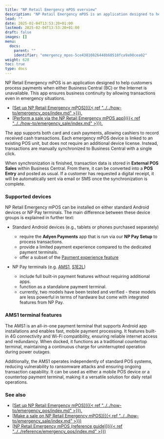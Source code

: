 ```yaml
---
title: "NP Retail Emergency mPOS overview"
description: "NP Retail Emergency mPOS is an application designed to help customers process payments when either Business Central (BC) or the Internet is unavailable. This app ensures business continuity by allowing transactions even in emergency situations."
lead: ""
date: 2025-02-04T13:53:20+01:00
lastmod: 2025-02-04T13:53:20+01:00
draft: false
images: []
menu:
  docs:
    parent: ""
    identifier: "emergency_mpos-5ce43810826448b60518fca9a98cea02"
weight: 628
toc: true
type: docs
---
```


NP Retail Emergency mPOS is an application designed to help customers process payments when either Business Central (BC) or the Internet is unavailable. This app ensures business continuity by allowing transactions even in emergency situations.

- [<ins>Set up NP Retail Emergency mPOS<ins>]({{< ref "../../how-to/emergency_pos/index.md" >}}).
- [<ins>Perform a sale via the NP Retail Emergency mPOS app<ins>]({{< ref "../../how-to/emergency_sale/index.md" >}}).

The app supports both card and cash payments, allowing cashiers to record received cash transactions. Each emergency mPOS device is linked to an existing POS unit, but does not require an additional device license. Instead, transactions are manually synchronized to Business Central with a single click.

When synchronization is finished, transaction data is stored in **External POS Sales** within Business Central. From there, it can be converted into a **POS Entry** and posted as usual. If a customer has requested a digital receipt, it will be automatically sent via email or SMS once the synchronization is complete.

### Supported devices

NP Retail Emergency mPOS can be installed on either standard Android devices or NP Pay terminals. The main difference between these device groups is explained in further text:

- Standard Android devices (e.g., tablets or phones purchased separately)      

  - require the **Adyen Payments** app that is run via our **NP Pay Setup** to process transactions. 
  - provide a limited payment experience compared to the dedicated payment terminals. 
  - offer a subset of the [<ins>Payment experience feature<ins>](https://www.adyen.com/devices/tap-to-pay-on-android)
  
- NP Pay terminals (e.g. [<ins>AMS1<ins>](https://www.adyen.com/devices/ams1), [<ins>S1E2L<ins>](https://www.adyen.com/devices/castles-s1e2l))

  - include full built-in payment features without requiring additional apps. 
  - function as a standalone payment terminal.
  - currently, two models have been tested and verified - these models are less powerful in terms of hardware but come with integrated features from NP Pay.

### AMS1 terminal features

The AMS1 is an all-in-one payment terminal that supports Android app installations and enables fast, mobile payment processing. It features built-in 4G connectivity and Wi-Fi compatibility, ensuring reliable internet access and redundancy. When docked, it functions as a traditional countertop terminal, maintaining a continuous charge for uninterrupted operation during power outages.

Additionally, the AMS1 operates independently of standard POS systems, reducing vulnerability to ransomware attacks and ensuring ongoing transaction capability. It can be used as either a mobile POS device or a countertop payment terminal, making it a versatile solution for daily retail operations.

### See also

- [<ins>Set up NP Retail Emergency mPOS<ins>]({{< ref "../../how-to/emergency_pos/index.md" >}}).
- [<ins>Make a sale on NP Retail Emergency mPOS<ins>]({{< ref "../../how-to/emergency_sale/index.md" >}})
- [<ins>NP Retail Emergency mPOS (reference guide)<ins>]({{< ref "../../reference/emergency_pos/index.md" >}})